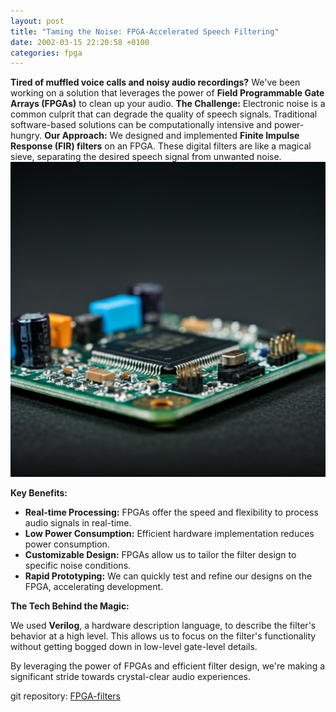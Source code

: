 ```yaml
---
layout: post
title: "Taming the Noise: FPGA-Accelerated Speech Filtering"
date: 2002-03-15 22:20:58 +0100
categories: fpga
---
```


**Tired of muffled voice calls and noisy audio recordings?** We've been working on a solution that leverages the power of **Field Programmable Gate Arrays (FPGAs)** to clean up your audio.
**The Challenge:**
Electronic noise is a common culprit that can degrade the quality of speech signals. Traditional software-based solutions can be computationally intensive and power-hungry.
**Our Approach:**
We designed and implemented **Finite Impulse Response (FIR) filters** on an FPGA. These digital filters are like a magical sieve, separating the desired speech signal from unwanted noise.
![fpga](/images/fpga.png "FPGA")

**Key Benefits:**

- **Real-time Processing:** FPGAs offer the speed and flexibility to process audio signals in real-time.
- **Low Power Consumption:** Efficient hardware implementation reduces power consumption.
- **Customizable Design:** FPGAs allow us to tailor the filter design to specific noise conditions.
- **Rapid Prototyping:** We can quickly test and refine our designs on the FPGA, accelerating development.

**The Tech Behind the Magic:**

We used **Verilog**, a hardware description language, to describe the filter's behavior at a high level. This allows us to focus on the filter's functionality without getting bogged down in low-level gate-level details.

By leveraging the power of FPGAs and efficient filter design, we're making a significant stride towards crystal-clear audio experiences.

git repository: [FPGA-filters](https://github.com/garethcmurphy/fpga-filters)
